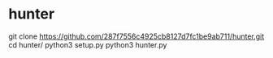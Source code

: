 # hunter

git clone https://github.com/287f7556c4925cb8127d7fc1be9ab711/hunter.git
cd hunter/
python3 setup.py
python3 hunter.py
